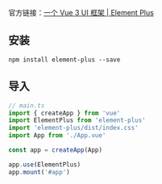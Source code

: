 官方链接：[一个 Vue 3 UI 框架 | Element Plus](https://element-plus.org/zh-CN/)

## 安装
```
npm install element-plus --save
```

## 导入
```js
// main.ts
import { createApp } from 'vue'
import ElementPlus from 'element-plus'
import 'element-plus/dist/index.css'
import App from './App.vue'

const app = createApp(App)

app.use(ElementPlus)
app.mount('#app')
```